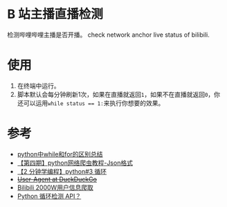 # B 站主播直播检测
检测哔哩哔哩主播是否开播。
check network anchor live status of bilibili.

# 使用
1. 在终端中运行。
2. 脚本默认会每分钟刷新1次，如果在直播就返回`1`，如果不在直播就返回`0`，你还可以运用`while status == 1:`来执行你想要的效果。

# 参考
- [python中while和for的区别总结](https://www.jb51.net/article/164220.htm)
- [【第四期】python网络爬虫教程-Json格式](https://www.bilibili.com/video/BV1n4411H7ZV)
- [【2 分钟学编程】python#3 循环](https://www.bilibili.com/video/BV1ut411R7AW)
- ~~[User-Agent at DuckDuckGo](https://duckduckgo.com/?q=User-Agent&ia=answer)~~
- [Bilibili 2000W用户信息爬取](https://blog.csdn.net/cd_xuyue/article/details/51146817)
- [Python 循环检测 API？](https://zhidao.baidu.com/question/1500987846031596059.html)
